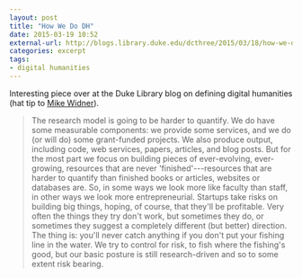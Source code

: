 ```yaml
---
layout: post
title: "How We Do DH"
date: 2015-03-19 10:52
external-url: http://blogs.library.duke.edu/dcthree/2015/03/18/how-we-do-dh/
categories: excerpt
tags:
- digital humanities
---
```


Interesting piece over at the Duke Library blog on defining digital
humanities (hat tip to [Mike Widner](https://twitter.com/mwidner)).

> The research model is going to be harder to quantify. We do have some
measurable components: we provide some services, and we do (or will do)
some grant-funded projects. We also produce output, including code, web
services, papers, articles, and blog posts. But for the most part we
focus on building pieces of ever-evolving, ever-growing, resources that
are never 'finished'---resources that are harder to quantify than finished
books or articles, websites or databases are. So, in some ways we look
more like faculty than staff, in other ways we look more
entrepreneurial. Startups take risks on building big things, hoping, of
course, that they'll be profitable. Very often the things they try don't
work, but sometimes they do, or sometimes they suggest a completely
different (but better) direction. The thing is: you'll never catch
anything if you don't put your fishing line in the water. We try to
control for risk, to fish where the fishing's good, but our basic
posture is still research-driven and so to some extent risk bearing.
